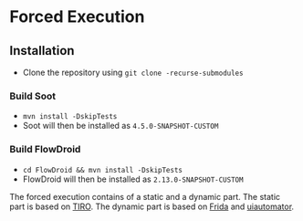 # Forced Execution

## Installation

- Clone the repository using `git clone -recurse-submodules`


### Build Soot

- `mvn install -DskipTests`
- Soot will then be installed as `4.5.0-SNAPSHOT-CUSTOM`

### Build FlowDroid

- `cd FlowDroid && mvn install -DskipTests`
- FlowDroid will then be installed as `2.13.0-SNAPSHOT-CUSTOM`

The forced execution contains of a static and a dynamic part. The static part is based on [TIRO](https://github.com/miwong/tiro/tree/master). The dynamic part is based on [Frida](https://frida.re/) and [uiautomator](https://github.com/xiaocong/uiautomator).
